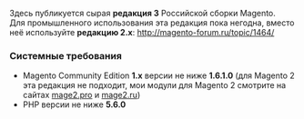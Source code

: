 Здесь публикуется сырая **редакция 3** Российской сборки Magento.  
Для промышленного использования эта редакция пока негодна, вместо неё используйте **редакцию 2.x**: http://magento-forum.ru/topic/1464/

### Системные требования
- Magento Community Edition **1.x** версии не ниже **1.6.1.0** (для Magento 2 эта редакция не подходит, мои модули для Magento 2 смотрите на сайтах [mage2.pro](https://mage2.pro/c/extensions) и [mage2.ru](https://mage2.ru/c/extensions)) 
- PHP версии не ниже **5.6.0**
